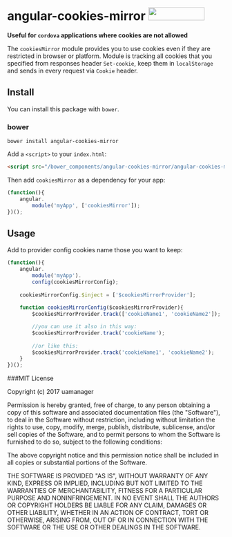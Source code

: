 # angular-cookies-mirror <img src="http://benschwarz.github.io/bower-badges/badge@2x.png" width="130" height="30">
**Useful for `cordova` applications where cookies are not allowed**

The `cookiesMirror` module provides you to use cookies even if they are restricted in browser or platform.
Module is tracking all cookies that you specified from responses header `Set-cookie`, keep them in `localStorage` and sends in every request via `Cookie` header.  


## Install

You can install this package with `bower`.

### bower

```shell
bower install angular-cookies-mirror
```

Add a `<script>` to your `index.html`:

```html
<script src="/bower_components/angular-cookies-mirror/angular-cookies-mirror.js"></script>
```

Then add `cookiesMirror` as a dependency for your app:

```javascript
(function(){
    angular.
        module('myApp', ['cookiesMirror']);
})();
```
## Usage

Add to provider config cookies name those you want to keep:
 
```javascript
(function(){
    angular.
        module('myApp').
        config(cookiesMirrorConfig);
    
    cookiesMirrorConfig.$inject = ['$cookiesMirrorProvider'];
    
    function cookiesMirrorConfig($cookiesMirrorProvider){
        $cookiesMirrorProvider.track(['cookieName1', 'cookieName2']);

        //you can use it also in this way: 
        $cookiesMirrorProvider.track('cookieName');
        
        //or like this:
        $cookiesMirrorProvider.track('cookieName1', 'cookieName2');
    }
})();
```

###MIT License

Copyright (c) 2017 uamanager

Permission is hereby granted, free of charge, to any person obtaining a copy
of this software and associated documentation files (the "Software"), to deal
in the Software without restriction, including without limitation the rights
to use, copy, modify, merge, publish, distribute, sublicense, and/or sell
copies of the Software, and to permit persons to whom the Software is
furnished to do so, subject to the following conditions:

The above copyright notice and this permission notice shall be included in all
copies or substantial portions of the Software.

THE SOFTWARE IS PROVIDED "AS IS", WITHOUT WARRANTY OF ANY KIND, EXPRESS OR
IMPLIED, INCLUDING BUT NOT LIMITED TO THE WARRANTIES OF MERCHANTABILITY,
FITNESS FOR A PARTICULAR PURPOSE AND NONINFRINGEMENT. IN NO EVENT SHALL THE
AUTHORS OR COPYRIGHT HOLDERS BE LIABLE FOR ANY CLAIM, DAMAGES OR OTHER
LIABILITY, WHETHER IN AN ACTION OF CONTRACT, TORT OR OTHERWISE, ARISING FROM,
OUT OF OR IN CONNECTION WITH THE SOFTWARE OR THE USE OR OTHER DEALINGS IN THE
SOFTWARE.

